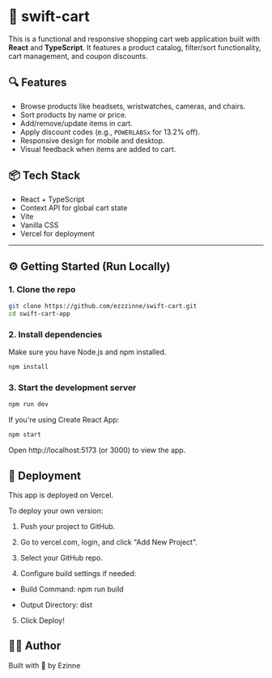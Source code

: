 # 🛒 swift-cart

This is a functional and responsive shopping cart web application built with **React** and **TypeScript**. It features a product catalog, filter/sort functionality, cart management, and coupon discounts.

## 🔍 Features

- Browse products like headsets, wristwatches, cameras, and chairs.
- Sort products by name or price.
- Add/remove/update items in cart.
- Apply discount codes (e.g., `POWERLABSx` for 13.2% off).
- Responsive design for mobile and desktop.
- Visual feedback when items are added to cart.

## 📦 Tech Stack

- React + TypeScript
- Context API for global cart state
- Vite
- Vanilla CSS
- Vercel for deployment

---

## ⚙️ Getting Started (Run Locally)

### 1. Clone the repo

```bash
git clone https://github.com/ezzzinne/swift-cart.git
cd swift-cart-app
```

### 2. Install dependencies

Make sure you have Node.js and npm installed.

```bash
npm install
```

### 3. Start the development server

```bash
npm run dev
```

If you're using Create React App:

```bash
npm start
```

Open http://localhost:5173 (or 3000) to view the app.

## 🚀 Deployment

This app is deployed on Vercel.

To deploy your own version:

1. Push your project to GitHub.

2. Go to vercel.com, login, and click "Add New Project".

3. Select your GitHub repo.

4. Configure build settings if needed:

- Build Command: npm run build

- Output Directory: dist

5. Click Deploy!

## 🙋‍♀️ Author

Built with 💙 by Ezinne

